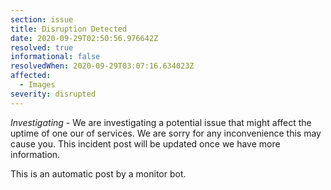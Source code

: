 ```yaml
---
section: issue
title: Disruption Detected
date: 2020-09-29T02:50:56.976642Z
resolved: true
informational: false
resolvedWhen: 2020-09-29T03:07:16.634023Z
affected:
  - Images
severity: disrupted
---
```

*Investigating* - We are investigating a potential issue that might affect the uptime of one our of services. We are sorry for any inconvenience this may cause you. This incident post will be updated once we have more information.

This is an automatic post by a monitor bot.
        